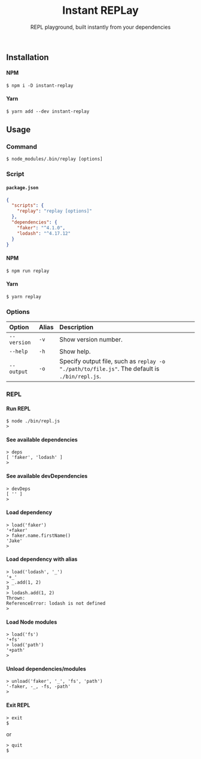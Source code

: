 <h1 align="center">Instant REPLay</h1>
<p align="center">REPL playground, built instantly from your dependencies</p>
<br>

## Installation

#### NPM
```
$ npm i -D instant-replay
```

#### Yarn
```
$ yarn add --dev instant-replay
```

## Usage

### Command

```
$ node_modules/.bin/replay [options]
```

### Script

#### `package.json`
```json
{
  "scripts": {
    "replay": "replay [options]"
  },
  "dependencies": {
    "faker": "^4.1.0",
    "lodash": "^4.17.12"
  }
}
```

#### NPM
```
$ npm run replay
```

#### Yarn
```
$ yarn replay
```

### Options

| Option      | Alias | Description                                                                                   |
|:----------- |:----- |:--------------------------------------------------------------------------------------------- |
| `--version` | `-v`  | Show version number.                                                                          |
| `--help`    | `-h`  | Show help.                                                                                    |
| `--output`  | `-o`  | Specify output file, such as `replay -o "./path/to/file.js"`. The default is `./bin/repl.js`. |

### REPL

#### Run REPL
```
$ node ./bin/repl.js
>
```

#### See available dependencies
```
> deps
[ 'faker', 'lodash' ]
>
```

#### See available devDependencies
```
> devDeps
[ '' ]
>
```

#### Load dependency
```
> load('faker')
'+faker'
> faker.name.firstName()
'Jake'
>
```

#### Load dependency with alias
```
> load('lodash', '_')
'+_'
> _.add(1, 2)
3
> lodash.add(1, 2)
Thrown:
ReferenceError: lodash is not defined
>
```

#### Load Node modules
```
> load('fs')
'+fs'
> load('path')
'+path'
>
```

#### Unload dependencies/modules
```
> unload('faker', '_', 'fs', 'path')
'-faker, -_, -fs, -path'
>
```

#### Exit REPL
```
> exit
$
```
or

```
> quit
$
```
